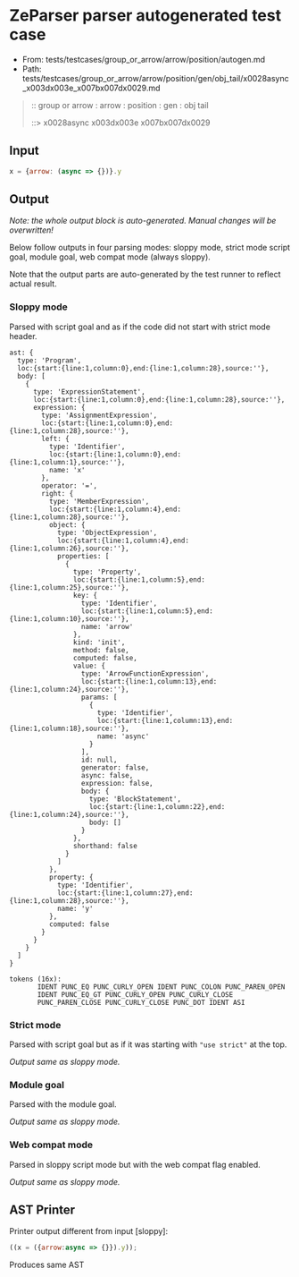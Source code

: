 # ZeParser parser autogenerated test case

- From: tests/testcases/group_or_arrow/arrow/position/autogen.md
- Path: tests/testcases/group_or_arrow/arrow/position/gen/obj_tail/x0028async_x003dx003e_x007bx007dx0029.md

> :: group or arrow : arrow : position : gen : obj tail
>
> ::> x0028async x003dx003e x007bx007dx0029

## Input


`````js
x = {arrow: (async => {})}.y
`````

## Output

_Note: the whole output block is auto-generated. Manual changes will be overwritten!_

Below follow outputs in four parsing modes: sloppy mode, strict mode script goal, module goal, web compat mode (always sloppy).

Note that the output parts are auto-generated by the test runner to reflect actual result.

### Sloppy mode

Parsed with script goal and as if the code did not start with strict mode header.

`````
ast: {
  type: 'Program',
  loc:{start:{line:1,column:0},end:{line:1,column:28},source:''},
  body: [
    {
      type: 'ExpressionStatement',
      loc:{start:{line:1,column:0},end:{line:1,column:28},source:''},
      expression: {
        type: 'AssignmentExpression',
        loc:{start:{line:1,column:0},end:{line:1,column:28},source:''},
        left: {
          type: 'Identifier',
          loc:{start:{line:1,column:0},end:{line:1,column:1},source:''},
          name: 'x'
        },
        operator: '=',
        right: {
          type: 'MemberExpression',
          loc:{start:{line:1,column:4},end:{line:1,column:28},source:''},
          object: {
            type: 'ObjectExpression',
            loc:{start:{line:1,column:4},end:{line:1,column:26},source:''},
            properties: [
              {
                type: 'Property',
                loc:{start:{line:1,column:5},end:{line:1,column:25},source:''},
                key: {
                  type: 'Identifier',
                  loc:{start:{line:1,column:5},end:{line:1,column:10},source:''},
                  name: 'arrow'
                },
                kind: 'init',
                method: false,
                computed: false,
                value: {
                  type: 'ArrowFunctionExpression',
                  loc:{start:{line:1,column:13},end:{line:1,column:24},source:''},
                  params: [
                    {
                      type: 'Identifier',
                      loc:{start:{line:1,column:13},end:{line:1,column:18},source:''},
                      name: 'async'
                    }
                  ],
                  id: null,
                  generator: false,
                  async: false,
                  expression: false,
                  body: {
                    type: 'BlockStatement',
                    loc:{start:{line:1,column:22},end:{line:1,column:24},source:''},
                    body: []
                  }
                },
                shorthand: false
              }
            ]
          },
          property: {
            type: 'Identifier',
            loc:{start:{line:1,column:27},end:{line:1,column:28},source:''},
            name: 'y'
          },
          computed: false
        }
      }
    }
  ]
}

tokens (16x):
       IDENT PUNC_EQ PUNC_CURLY_OPEN IDENT PUNC_COLON PUNC_PAREN_OPEN
       IDENT PUNC_EQ_GT PUNC_CURLY_OPEN PUNC_CURLY_CLOSE
       PUNC_PAREN_CLOSE PUNC_CURLY_CLOSE PUNC_DOT IDENT ASI
`````

### Strict mode

Parsed with script goal but as if it was starting with `"use strict"` at the top.

_Output same as sloppy mode._

### Module goal

Parsed with the module goal.

_Output same as sloppy mode._

### Web compat mode

Parsed in sloppy script mode but with the web compat flag enabled.

_Output same as sloppy mode._

## AST Printer

Printer output different from input [sloppy]:

````js
((x = ({arrow:async => {}}).y));
````

Produces same AST
